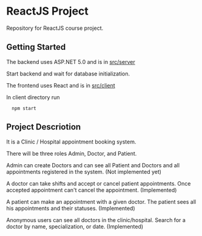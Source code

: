 # ReactJS Project

Repository for ReactJS course project.

## Getting Started

The backend uses ASP.NET 5.0 and is in [src/server](https://github.com/pirocorp/ReactJS-Project/tree/main/src/server)

Start backend and wait for database initialization.

The frontend uses React and is in [src/client](https://github.com/pirocorp/ReactJS-Project/tree/main/src/client)

In client directory run 
```npm
  npm start
```

## Project Descriotion

It is a Clinic / Hospital appointment booking system.

There will be three roles Admin, Doctor, and Patient.

Admin can create Doctors and can see all Patient and Doctors and all appointments registered in the system. (Not implemented yet)

A doctor can take shifts and accept or cancel patient appointments. Once accepted appointment can't cancel the appointment. (Implemented)

A patient can make an appointment with a given doctor. The patient sees all his appointments and their statuses. (Implemented)

Anonymous users can see all doctors in the clinic/hospital. Search for a doctor by name, specialization, or date. (Implemented)

